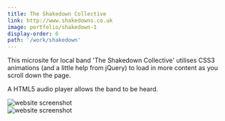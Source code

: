 ```yaml
---
title: The Shakedown Collective
link: http://www.shakedowns.co.uk
image: portfolio/shakedown-1
display-order: 6
path: '/work/shakedown'
---
```


This microsite for local band 'The Shakedown Collective' utilises CSS3 animations (and a little help from jQuery) to load in more content as you scroll down the page.

A HTML5 audio player allows the band to be heard.

<div class="grid">
    <div class="grid__item one-half">
        <img src="/assets/img/portfolio/shakedown-2.jpg" alt="website screenshot" />
    </div>
    <div class="grid__item one-half">
        <img src="/assets/img/portfolio/shakedown-1.jpg" alt="website screenshot" />
    </div>
</div>
